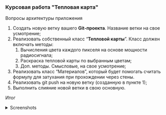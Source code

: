 ### Курсовая работа "Тепловая карта" 

Вопросы архитектуры приложения

1. Создать новую ветку вашего **Git-проекта**. Название ветки на свое усмотрение;
2. Реализовать собственный класс “**Тепловой карты**”. Класс должен включать методы:
    1. Вычисления цвета каждого пикселя на основе мощности радиосигнала;
    2. Раскраска тепловой карты по выбранным цветам;
    3. Доп. методы. Смысловые, на свое усмотрение;
3. Реализовать класс “Материалов”, который будет помогать считать формулу для затухания при прохождении через стены.
4. Реализовать git push на новую ветку (созданную в пункте 1);
5. Выполнить слияние новой ветки в свою основную.

Итог

<details>
 <summary>Screenshots</summary>
  <img src="source/Heat_Map.png">
</details>
